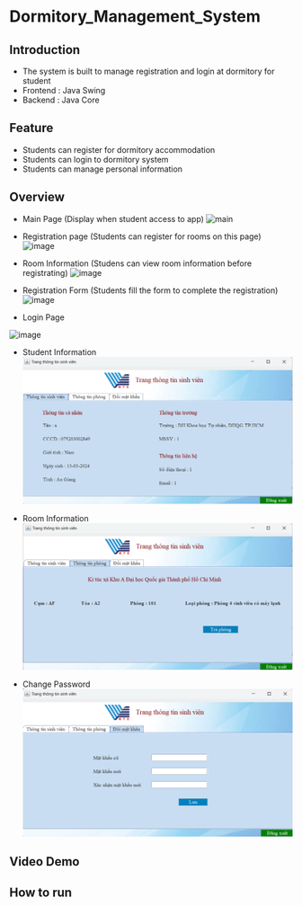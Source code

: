 # Dormitory_Management_System
## Introduction
- The system is built to manage registration and login at dormitory for student
- Frontend : Java Swing
- Backend : Java Core

## Feature
- Students can register for dormitory accommodation
- Students can login to dormitory system
- Students can manage personal information 

## Overview
- Main Page (Display when student access to app)
![main](https://github.com/tien2114988/Dormitory-Management-System/assets/110327876/a818fdd0-f258-4626-a1e4-b0fed50ca3d5)

- Registration page (Students can register for rooms on this page)
![image](https://github.com/tien2114988/Dormitory-Management-System/assets/110327876/e019f7af-f847-464a-8dfe-1b3d0762812c)

- Room Information (Studens can view room information before registrating)
![image](https://github.com/tien2114988/Dormitory-Management-System/assets/110327876/7a22bd8b-9320-42b7-aa62-1435f0209871)

- Registration Form (Students fill the form to complete the registration)
![image](https://github.com/tien2114988/Dormitory-Management-System/assets/110327876/33e0905c-2ff2-4a97-ba70-863f01cc697a)

- Login Page 

![image](https://github.com/tien2114988/Dormitory-Management-System/assets/110327876/74b5c2c6-34e5-409f-8e89-e8b7a1c41ea9)

- Student Information 
![alt text](image.png)

- Room Information 
![alt text](image-1.png)

- Change Password 
![alt text](image-2.png)

## Video Demo



## How to run
